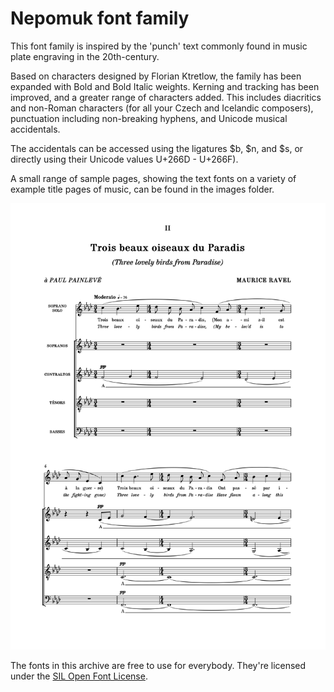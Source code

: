 # Nepomuk font family

This font family is inspired by the 'punch' text commonly found in music plate engraving in the 20th-century. 

Based on characters designed by Florian Ktretlow, the family has been expanded with Bold and Bold Italic weights. Kerning and tracking has been improved, and a greater range of characters added. This includes diacritics and non-Roman characters (for all your Czech and Icelandic composers), punctuation including non-breaking hyphens, and Unicode musical accidentals.

The accidentals can be accessed using the ligatures $b, $n, and $s, or directly using their Unicode values U+266D - U+266F).

A small range of sample pages, showing the text fonts on a variety of example title pages of music, can be found in the images folder.

![sample](images/Ravel_Three_birds.png)

The fonts in this archive are free to use for everybody. They're licensed under the [SIL Open Font License](http://scripts.sil.org/ofl).
